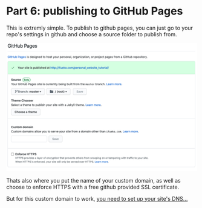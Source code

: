 # Part 6: publishing to GitHub Pages

This is extremly simple. To publish to github pages, you can just go to your repo's settings in github and choose a source folder to publish from.

![publishing](img/publishing_settings.png)

Thats also where you put the name of your custom domain, as well as choose to enforce HTTPS with a free github provided SSL certificate.

But for this custom domain to work, [you need to set up your site's DNS...](7.Custom_Domains_SSL.md)

